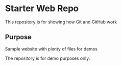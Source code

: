 # Starter Web Repo

This repository is for showing how Git and GitHub work

## Purpose

Sample website with plenty of files for demos


The repository is for demo purposes only.